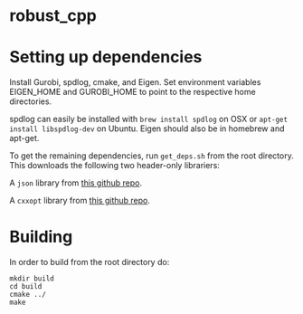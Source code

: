 # robust_cpp

# Setting up dependencies

Install Gurobi, spdlog, cmake, and Eigen. Set environment variables EIGEN_HOME and GUROBI_HOME to point to the respective home directories.

spdlog can easily be installed with `brew install spdlog` on OSX or `apt-get install libspdlog-dev` on Ubuntu. Eigen should also be in homebrew and apt-get.

To get the remaining dependencies, run `get_deps.sh` from the root directory. This downloads the following two header-only librariers:

A `json` library from [this github repo](https://github.com/nlohmann/json).

A `cxxopt` library from [this github repo](https://github.com/jarro2783/cxxopts).

# Building

In order to build from the root directory do:

    mkdir build
    cd build
    cmake ../
    make

